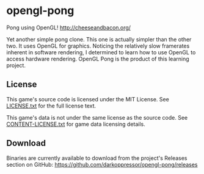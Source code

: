 # opengl-pong
Pong using OpenGL!
http://cheeseandbacon.org/

Yet another simple pong clone. This one is actually simpler than the other two. It uses OpenGL for graphics.
Noticing the relatively slow framerates inherent in software rendering, I determined to learn how to use OpenGL to access hardware rendering.
OpenGL Pong is the product of this learning project.

## License
This game's source code is licensed under the MIT License. See [LICENSE.txt](docs/LICENSE.txt) for the full license text.

This game's data is not under the same license as the source code. See [CONTENT-LICENSE.txt](docs/CONTENT-LICENSE.txt) for game data licensing details.

## Download
Binaries are currently available to download from the project's Releases section on GitHub:
https://github.com/darkoppressor/opengl-pong/releases
